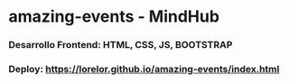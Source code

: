 # amazing-events - MindHub
### Desarrollo Frontend: HTML, CSS, JS, BOOTSTRAP
### Deploy: https://lorelor.github.io/amazing-events/index.html
